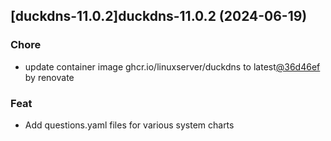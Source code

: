 

## [duckdns-11.0.2]duckdns-11.0.2 (2024-06-19)

### Chore



- update container image ghcr.io/linuxserver/duckdns to latest[@36d46ef](https://github.com/36d46ef) by renovate

### Feat



- Add questions.yaml files for various system charts